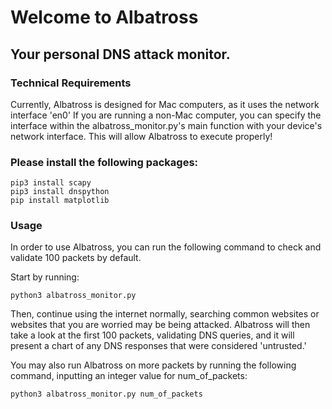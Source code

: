 # Welcome to Albatross
## Your personal DNS attack monitor.

### Technical Requirements
Currently, Albatross is designed for Mac computers, as it uses the network interface 'en0'
If you are running a non-Mac computer, you can specify the interface within the albatross_monitor.py's
main function with your device's network interface. This will allow Albatross to execute properly!

### Please install the following packages:
```
pip3 install scapy
pip3 install dnspython
pip install matplotlib
```

### Usage
In order to use Albatross, you can run the following command to check and validate 100 packets by default.

Start by running:
```
python3 albatross_monitor.py
```

Then, continue using the internet normally, searching common websites or websites that you are worried may be being attacked. Albatross will then take a look at the first 100 packets, validating DNS queries, and it will present a chart of any DNS responses that were considered 'untrusted.' 

You may also run Albatross on more packets by running the following command, inputting an integer value for num_of_packets:
```
python3 albatross_monitor.py num_of_packets
```